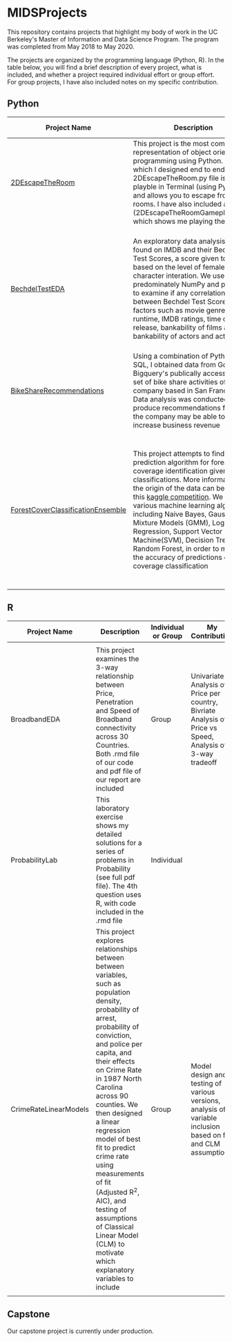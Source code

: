 # MIDSProjects

This repository contains projects that highlight my body of work in the UC Berkeley's Master of Information and Data Science Program.  The program was completed from May 2018 to May 2020.

The projects are organized by the programming language (Python, R).  In the table below, you will find a brief description of every project, what is included, and whether a project required individual effort or group effort.  For group projects, I have also included notes on my specific contribution. 

## Python 

|Project Name|Description|Individual or Group|My Contribution|
|---|---|---|---|
|[2DEscapeTheRoom](https://github.com/dwang-ischool/MIDSProjects/tree/master/Python/2DEscapeTheRoom)|This project is the most complete representation of object oriented programming using Python. A game which I designed end to end, the 2DEscapeTheRoom.py file is a playble in Terminal (using Python 3), and allows you to escape from 1-4 rooms. I have also included a video (2DEscapeTheRoomGameplay.mp4), which shows me playing the game.|Individual||
|[BechdelTestEDA](https://github.com/dwang-ischool/MIDSProjects/tree/master/Python/BechdelTestEDA)|An exploratory data analysis of films found on IMDB and their Bechdel Test Scores, a score given to movies based on the level of female character interation.  We use Python, predominately NumPy and pandas, to examine if any correlations exist between Bechdel Test Scores and factors such as movie genres, runtime, IMDB ratings, time of film release, bankability of films and the bankability of actors and actresses|Group|Pre-analysis data processing such as table joining, Analysis of Bechdel score correlation with movie genres, movie runtime and IMDB ratings, and bankability of top 50 films|
|[BikeShareRecommendations](https://github.com/dwang-ischool/MIDSProjects/tree/master/Python/BikeShareRecommendations)|Using a combination of Python and SQL, I obtained data from Google Bigquery's publically accessble data set of bike share activities of a company based in San Francisco.  Data analysis was conducted to produce recommendations for how the company may be able to increase business revenue|Individual||
|[ForestCoverClassificationEnsemble](https://github.com/dwang-ischool/MIDSProjects/tree/master/Python/ForestCoverClassificationEnsemble)|This project attempts to find the best prediction algorithm for forest coverage identification given 7 classifications.  More information for the origin of the data can be found at this [kaggle competition](https://www.kaggle.com/c/forest-cover-type-prediction).  We used various machine learning algorithms, including Naive Bayes, Gaussian Mixture Models (GMM), Logistic Regression, Support Vector Machine(SVM), Decision Tree, and Random Forest, in order to maximize the accuracy of predictions on forest coverage classification|Group|Bivariate EDA, Data Transformation and Features selection, Full design of both Binary and Multinomial Naive Bayes Algorithms, Full design of GMM algorithm using Principal Component analysis, Compilation of all code|

## R
|Project Name|Description|Individual or Group|My Contribution|
|---|---|---|---|
|||||
|BroadbandEDA|This project examines the 3-way relationship between Price, Penetration and Speed of Broadband connectivity across 30 Countries. Both .rmd file of our code and pdf file of our report are included|Group|Univariate Analysis of Price per country, Bivriate Analysis of Price vs Speed, Analysis of 3-way tradeoff|
|ProbabilityLab|This laboratory exercise shows my detailed solutions for a series of problems in Probability (see full pdf file).  The 4th question uses R, with code included in the .rmd file|Individual||
|CrimeRateLinearModels|This project explores relationships between between variables, such as population density, probability of arrest, probability of conviction, and police per capita, and their effects on Crime Rate in 1987 North Carolina across 90 counties.  We then designed a linear regression model of best fit to predict crime rate using measurements of fit (Adjusted R<sup>2</sup>, AIC), and testing of assumptions of Classical Linear Model (CLM) to motivate which explanatory variables to include|Group|Model design and testing of various versions, analysis of variable inclusion based on fit and CLM assumptions|
|||||

## Capstone 
Our capstone project is currently under production.  
